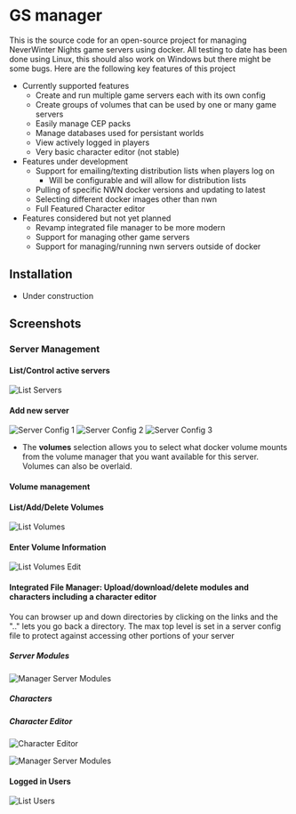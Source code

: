 # GS manager
This is the source code for an open-source project for managing NeverWinter Nights game servers using docker. All testing to date has been done using Linux, this should also work on Windows but there might be some bugs. Here are the following key features of this project
* Currently supported features
  * Create and run multiple game servers each with its own config
  * Create groups of volumes that can be used by one or many game servers
  * Easily manage CEP packs
  * Manage databases used for persistant worlds
  * View actively logged in players
  * Very basic character editor (not stable)
* Features under development
  * Support for emailing/texting distribution lists when players log on
    * Will be configurable and will allow for distribution lists
  * Pulling of specific NWN docker versions and updating to latest
  * Selecting different docker images other than nwn
  * Full Featured Character editor
* Features considered but not yet planned
  * Revamp integrated file manager to be more modern
  * Support for managing other game servers
  * Support for managing/running nwn servers outside of docker 
  
## Installation
* Under construction
## Screenshots
### Server Management
#### List/Control active servers
![List Servers](https://github.com/svolpe/gs-manager/blob/main/docs/screenshots/servers.png)
#### Add new server
![Server Config 1](https://github.com/svolpe/gs-manager/blob/main/docs/screenshots/server_config_1.png)
![Server Config 2](https://github.com/svolpe/gs-manager/blob/main/docs/screenshots/server_config_3.png)
![Server Config 3](https://github.com/svolpe/gs-manager/blob/main/docs/screenshots/server_config_2.png)
* The **volumes** selection allows you to select what docker volume mounts from the volume manager that you want available for this server. Volumes can also be overlaid.
#### Volume management
#### List/Add/Delete Volumes
![List Volumes](https://github.com/svolpe/gs-manager/blob/main/docs/screenshots/volume_manager.png)
#### Enter Volume Information
![List Volumes Edit](https://github.com/svolpe/gs-manager/blob/main/docs/screenshots/volume_manager_edit.png)
#### Integrated File Manager: Upload/download/delete modules and characters including a character editor
You can browser up and down directories by clicking on the links and the ".." lets you go back a directory. The max top level is set in a server config file to protect against accessing other portions of your server
##### Server Modules
![Manager Server Modules](https://github.com/svolpe/gs-manager/blob/main/docs/screenshots/file_manager_module.png)
##### Characters
##### Character Editor
![Character Editor]([https://github.com/svolpe/gs-manager/blob/main/docs/screenshots/players.png](https://github.com/svolpe/gs-manager/blob/main/docs/screenshots/file_manager_character_editor.png))

![Manager Server Modules](https://github.com/svolpe/gs-manager/blob/main/docs/screenshots/file_manager_character.png)
#### Logged in Users
![List Users](https://github.com/svolpe/gs-manager/blob/main/docs/screenshots/players.png)

